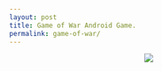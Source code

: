 ```yaml
---
layout: post
title: Game of War Android Game.
permalink: game-of-war/
---
```


<div class="jumbotron">
<center><a href='http://trkur2.com/204173/22140?&i=201209'><img src='http://pixxur.com/204173/201209-480x320.jpg' /></a></center>
</div>
